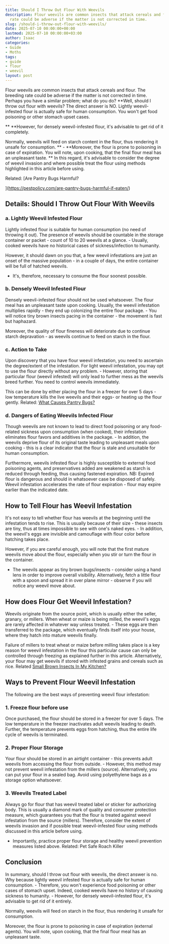 ```yaml
---
title: Should I Throw Out Flour With Weevils
description: Flour weevils are common insects that attack cereals and flour. The breeding
  rate could be adverse if the matter is not corrected in time.
slug: /should-i-throw-out-flour-with-weevils/
date: 2025-07-10 00:00:00+00:00
lastmod: 2025-07-10 00:00:00+03:00
author: Isaac
categories:
- Guide
- Moths
tags:
- guide
- flour
- weevil
layout: post
---
```

Flour weevils are common insects that attack cereals and flour. The breeding rate could be adverse if the matter is not corrected in time. Perhaps you have a similar problem; what do you do? **Well, should I throw out flour with weevils? The direct answer is NO. Lightly weevil-infested flour is actually safe for human consumption. You won't get food poisoning or other stomach upset cases.

** **However, for densely weevil-infested flour, it's advisable to get rid of it completely.

Normally, weevils will feed on starch content in the flour, thus rendering it unsafe for consumption. ** - **Moreover, the flour is prone to poisoning in case of expiration. You will note, upon cooking, that the final flour meal has an unpleasant taste. ** In this regard, it's advisable to consider the degree of weevil invasion and where possible treat the flour using methods highlighted in this article before using.

Related: [Are Pantry Bugs Harmful?

](https://pestpolicy.com/are-pantry-bugs-harmful-if-eaten/)

##  Details: Should I Throw Out Flour With Weevils

###  a. Lightly Weevil Infested Flour

Lightly infested flour is suitable for human consumption (no need of throwing it out). The presence of weevils should be countable in the storage container or packet - count of 10 to 20 weevils at a glance. - Usually, cooked weevils have no historical cases of sickness/infection to humanity.

However, it should dawn on you that, a few weevil infestations are just an onset of the massive population - in a couple of days, the entire container will be full of hatched weevils.

- It's, therefore, necessary to consume the flour soonest possible.

###  b. Densely Weevil Infested Flour

Densely weevil-infested flour should not be used whatsoever. The flour meal has an unpleasant taste upon cooking. Usually, the weevil infestation multiplies rapidly - they end up colonizing the entire flour package. - You will notice tiny brown insects pacing in the container - the movement is fast but haphazard.

Moreover, the quality of flour fineness will deteriorate due to continue starch depravation - as weevils continue to feed on starch in the flour.

###  c. Action to Take

Upon discovery that you have flour weevil infestation, you need to ascertain the degree/extent of the infestation. For light weevil infestation, you may opt to use the flour directly without any problem. - However, storing that particular flour (weevil infested) will only lead to further mess as the weevils breed further. You need to control weevils immediately.

This can be done by either placing the flour in a freezer for over 5 days - low temperature kills the live weevils and their eggs- or heating up the flour gently. Related: [What Causes Pantry Bugs? ](https://pestpolicy.com/what-causes-pantry-bugs/)

###  d. Dangers of Eating Weevils Infected Flour

Though weevils are not known to lead to direct food poisoning or any food-related sickness upon consumption (when cooked), their infestation eliminates flour favors and additives in the package. - In addition, the weevils deprive flour of its original taste leading to unpleasant meals upon cooking - this is a clear indicator that the flour is stale and unsuitable for human consumption.

Furthermore, weevils infested flour is highly susceptible to external food poisoning agents, and preservatives added are weakened as starch is reduced through feeding, thus causing fastened expiration. NB: Expired flour is dangerous and should in whatsoever case be disposed of safely. Weevil infestation accelerates the rate of flour expiration - flour may expire earlier than the indicated date.

##  How to Tell Flour has Weevil Infestation

It's not easy to tell whether flour has weevils at the beginning until the infestation tends to rise. This is usually because of their size - these insects are tiny, thus at times impossible to see with one's naked eyes. - In addition, the weevil's eggs are invisible and camouflage with flour color before hatching takes place.

However, if you are careful enough, you will note that the first mature weevils move about the flour, especially when you stir or turn the flour in the container.

- The weevils appear as tiny brown bugs/insects - consider using a hand lens in order to improve overall visibility. Alternatively, fetch a little flour with a spoon and spread it in over plane mirror - observe if you will notice any weevil move about.

##  How does Flour Get Weevil Infestation?

Weevils originate from the source point, which is usually either the seller, granary, or millers. When wheat or maize is being milled, the weevil's eggs are rarely affected in whatever way unless treated. - These eggs are then transferred to the package, which eventually finds itself into your house, where they hatch into mature weevils finally.

Failure of millers to treat wheat or maize before milling takes place is a key reason for weevil infestation in the flour this particular cause can only be controlled through freezing as explained further in this article. Alternatively, your flour may get weevils if stored with infested grains and cereals such as rice. Related [Small Brown Insects In My Kitchen? ](https://pestpolicy.com/what-are-small-brown-insects-in-my-kitchen/)

##  Ways to Prevent Flour Weevil Infestation

The following are the best ways of preventing weevil flour infestation:

###  1. Freeze flour before use

Once purchased, the flour should be stored in a freezer for over 5 days. The low temperature in the freezer inactivates adult weevils leading to death. Further, the temperature prevents eggs from hatching, thus the entire life cycle of weevils is terminated.

###  2. Proper Flour Storage

Your flour should be stored in an airtight container - this prevents adult weevils from accessing the flour from outside. - However, this method may not prevent weevil infestation from the millers (source). Alternatively, you can put your flour in a sealed bag. Avoid using polyethylene bags as a storage option whatsoever.

###  3. Weevils Treated Label

Always go for flour that has weevil treated label or sticker for authorizing body. This is usually a diamond mark of quality and consumer protection measure, which guarantees you that the flour is treated against weevil infestation from the source (millers). Therefore, consider the extent of weevils invasion and if possible treat weevil-infested flour using methods discussed in this article before using.

- Importantly, practice proper flour storage and healthy weevil prevention measures listed above. Related: Pet Safe Roach Killer

##  Conclusion

In summary, should I throw out flour with weevils, the direct answer is no. Why because lightly weevil infested flour is actually safe for human consumption. - Therefore, you won't experience food poisoning or other cases of stomach upset. Indeed, cooked weevils have no history of causing sickness to humanity. - However, for densely weevil-infested flour, it's advisable to get rid of it entirely.

Normally, weevils will feed on starch in the flour, thus rendering it unsafe for consumption.

Moreover, the flour is prone to poisoning in case of expiration (external agents). You will note, upon cooking, that the final flour meal has an unpleasant taste.
